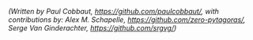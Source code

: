 *(Written by Paul Cobbaut, <https://github.com/paulcobbaut/>, with contributions by: Alex M. Schapelle, <https://github.com/zero-pytagoras/>, Serge Van Ginderachter, <https://github.com/srgvg/>)*


